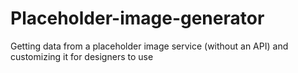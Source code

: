 # Placeholder-image-generator
Getting data from a placeholder image service (without an API) and customizing it for designers to use